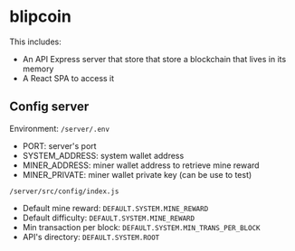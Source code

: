 # blipcoin

This includes:

- An API Express server that store that store a blockchain that lives in its memory
- A React SPA to access it

## Config server

Environment: `/server/.env`

- PORT: server's port
- SYSTEM_ADDRESS: system wallet address
- MINER_ADDRESS: miner wallet address to retrieve mine reward
- MINER_PRIVATE: miner wallet private key (can be use to test)

`/server/src/config/index.js`

- Default mine reward: `DEFAULT.SYSTEM.MINE_REWARD`
- Default difficulty: `DEFAULT.SYSTEM.MINE_REWARD`
- Min transaction per block: `DEFAULT.SYSTEM.MIN_TRANS_PER_BLOCK`
- API's directory: `DEFAULT.SYSTEM.ROOT`
